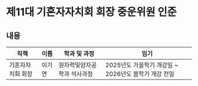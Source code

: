 제11대 기혼자자치회 회장 중운위원 인준
===

## 내용

| 직책 | 이름 | 학과 및 과정 | 임기 |
|---|---|---|---|
| 기혼자자치회 회장 | 이기연 | 원자력및양자공학과 석사과정 | 2025년도 가을학기 개강일 ~ 2026년도 봄학기 개강 전일 |
